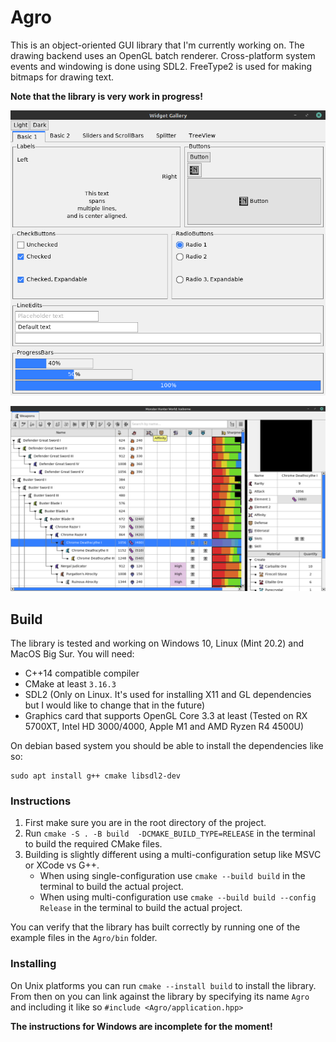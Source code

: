 # Agro
This is an object-oriented GUI library that I'm currently working on.
The drawing backend uses an OpenGL batch renderer.
Cross-platform system events and windowing is done using SDL2.
FreeType2 is used for making bitmaps for drawing text.

**Note that the library is very work in progress!**

![screenshot](images/screenshot_widget_gallery.webp)

![screenshot](images/screenshot_mhwi_db.webp)

## Build
The library is tested and working on Windows 10, Linux (Mint 20.2) and MacOS Big Sur.
You will need:
* C++14 compatible compiler
* CMake at least `3.16.3`
* SDL2 (Only on Linux. It's used for installing X11 and GL dependencies but I would like to change that in the future)
* Graphics card that supports OpenGL Core 3.3 at least (Tested on RX 5700XT, Intel HD 3000/4000, Apple M1 and AMD Ryzen R4 4500U)

On debian based system you should be able to install the dependencies like so:
```
sudo apt install g++ cmake libsdl2-dev
```

### Instructions
1. First make sure you are in the root directory of the project.
2. Run `cmake -S . -B build  -DCMAKE_BUILD_TYPE=RELEASE` in the terminal to build the required CMake files.
3. Building is slightly different using a multi-configuration setup like MSVC or XCode vs G++.
    * When using single-configuration use `cmake --build build` in the terminal to build the actual project.
    * When using multi-configuration use `cmake --build build --config Release` in the terminal to build the actual project.

You can verify that the library has built correctly by running one of the example files in the `Agro/bin` folder.

### Installing
On Unix platforms you can run `cmake --install build` to install the library.
From then on you can link against the library by specifying its name `Agro` and including it like so `#include <Agro/application.hpp>`

**The instructions for Windows are incomplete for the moment!**

